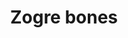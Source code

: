---
layout: item
title: Zogre bones
item-id: 4812
datatable: true
id: 4812
name: "Zogre bones"
members: true
lowalch: 0
highalch: 0
examine: "A pile of Zombie Ogre bones."
monsters:
  - id: 866
    name: "Zogre"
    members: true
    combat_level: 44
    wiki_url: "https://oldschool.runescape.wiki/w/Zogre"
    drops:
      - quantity: "1"
        rarity: 1
        drop_requirements: null
  - id: 872
    name: "Skogre"
    members: true
    combat_level: 44
    wiki_url: "https://oldschool.runescape.wiki/w/Skogre"
    drops:
      - quantity: "1"
        rarity: 1
        drop_requirements: null
  - id: 882
    name: "Slash Bash"
    members: true
    combat_level: 111
    wiki_url: "https://oldschool.runescape.wiki/w/Slash_Bash"
    drops:
      - quantity: "2"
        rarity: 1
        drop_requirements: null
---